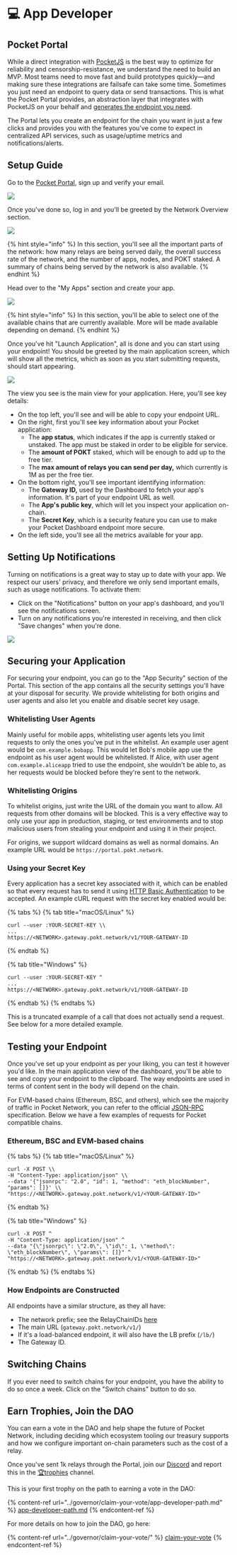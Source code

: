 # 💻 App Developer

## Pocket Portal

While a direct integration with [PocketJS](https://docs.pokt.network/js) is the best way to optimize for reliability and censorship-resistance, we understand the need to build an MVP. Most teams need to move fast and build prototypes quickly—and making sure these integrations are failsafe can take some time. Sometimes you just need an endpoint to query data or send transactions. This is what the Pocket Portal provides, an abstraction layer that integrates with PocketJS on your behalf and [generates the endpoint you need](https://www.portal.pokt.network).

The Portal lets you create an endpoint for the chain you want in just a few clicks and provides you with the features you've come to expect in centralized API services, such as usage/uptime metrics and notifications/alerts.

## Setup Guide

Go to the [Pocket Portal](https://portal.pokt.network), sign up and verify your email.

![](broken-reference)

Once you've done so, log in and you'll be greeted by the Network Overview section.

![](broken-reference)

{% hint style="info" %}
In this section, you'll see all the important parts of the network: how many relays are being served daily, the overall success rate of the network, and the number of apps, nodes, and POKT staked. A summary of chains being served by the network is also available.
{% endhint %}

Head over to the "My Apps" section and create your app.

![](broken-reference)

{% hint style="info" %}
In this section, you'll be able to select one of the available chains that are currently available. More will be made available depending on demand.
{% endhint %}

Once you've hit "Launch Application", all is done and you can start using your endpoint! You should be greeted by the main application screen, which will show all the metrics, which as soon as you start submitting requests, should start appearing.

![](broken-reference)

The view you see is the main view for your application. Here, you'll see key details:

* On the top left, you'll see and will be able to copy your endpoint URL.
* On the right, first you'll see key information about your Pocket application:
  * The **app status**, which indicates if the app is currently staked or unstaked. The app must be staked in order to be eligible for service.
  * The **amount of POKT** staked, which will be enough to add up to the free tier.
  * The **max amount of relays you can send per day,** which currently is 1M as per the free tier.
* On the bottom right, you'll see important identifying information:
  * The **Gateway ID,** used by the Dashboard to fetch your app's information. It's part of your endpoint URL as well.
  * The **App's public key**, which will let you inspect your application on-chain.
  * The **Secret Key**, which is a security feature you can use to make your Pocket Dashboard endpoint more secure.
* On the left side, you'll see all the metrics available for your app.

## Setting Up Notifications

Turning on notifications is a great way to stay up to date with your app. We respect our users' privacy, and therefore we only send important emails, such as usage notifications. To activate them:

* Click on the "Notifications" button on your app's dashboard, and you'll see the notifications screen.
* Turn on any notifications you're interested in receiving, and then click "Save changes" when you're done.

![](broken-reference)

## Securing your Application

For securing your endpoint, you can go to the "App Security" section of the Portal. This section of the app contains all the security settings you'll have at your disposal for security. We provide whitelisting for both origins and user agents and also let you enable and disable secret key usage.

### Whitelisting User Agents

Mainly useful for mobile apps, whitelisting user agents lets you limit requests to only the ones you've put in the whitelist. An example user agent would be `com.example.bobapp`. This would let Bob's mobile app use the endpoint as his user agent would be whitelisted. If Alice, with user agent `com.example.aliceapp` tried to use the endpoint, she wouldn't be able to, as her requests would be blocked before they're sent to the network.

### Whitelisting Origins

To whitelist origins, just write the URL of the domain you want to allow. All requests from other domains will be blocked. This is a very effective way to only use your app in production, staging, or test environments and to stop malicious users from stealing your endpoint and using it in their project.

For origins, we support wildcard domains as well as normal domains. An example URL would be `https://portal.pokt.network`.

### Using your Secret Key

Every application has a secret key associated with it, which can be enabled so that every request has to send it using [HTTP Basic Authentication](https://developer.mozilla.org/en-US/docs/Web/HTTP/Authentication) to be accepted. An example cURL request with the secret key enabled would be:

{% tabs %}
{% tab title="macOS/Linux" %}
```
curl --user :YOUR-SECRET-KEY \\
...
https://<NETWORK>.gateway.pokt.network/v1/YOUR-GATEWAY-ID
```
{% endtab %}

{% tab title="Windows" %}
```
curl --user :YOUR-SECRET-KEY ^
...
https://<NETWORK>.gateway.pokt.network/v1/YOUR-GATEWAY-ID
```
{% endtab %}
{% endtabs %}

This is a truncated example of a call that does not actually send a request. See below for a more detailed example.

## Testing your Endpoint

Once you've set up your endpoint as per your liking, you can test it however you'd like. In the main application view of the dashboard, you'll be able to see and copy your endpoint to the clipboard. The way endpoints are used in terms of content sent in the body will depend on the chain.

For EVM-based chains (Ethereum, BSC, and others), which see the majority of traffic in Pocket Network, you can refer to the official [JSON-RPC](https://ethereum.org/en/developers/docs/apis/json-rpc/#json-rpc-methods) specification. Below we have a few examples of requests for Pocket compatible chains.

### Ethereum, BSC and EVM-based chains

{% tabs %}
{% tab title="macOS/Linux" %}
```
curl -X POST \\
-H "Content-Type: application/json" \\
--data '{"jsonrpc": "2.0", "id": 1, "method": "eth_blockNumber", "params": []}' \\
"https://<NETWORK>.gateway.pokt.network/v1/<YOUR-GATEWAY-ID>"
```
{% endtab %}

{% tab title="Windows" %}
```
curl -X POST ^
-H "Content-Type: application/json" ^
--data "{\"jsonrpc\": \"2.0\", \"id\": 1, \"method\": \"eth_blockNumber\", \"params\": []}" ^
"https://<NETWORK>.gateway.pokt.network/v1/<YOUR-GATEWAY-ID>"
```
{% endtab %}
{% endtabs %}

### How Endpoints are Constructed

All endpoints have a similar structure, as they all have:

* The network prefix; see the RelayChainIDs [here](../../resources/references/supported-blockchains.md)
* The main URL (`gateway.pokt.network/v1/`)
* If it's a load-balanced endpoint, it will also have the LB prefix (`/lb/`)
* The Gateway ID.

## Switching Chains

If you ever need to switch chains for your endpoint, you have the ability to do so once a week. Click on the "Switch chains" button to do so.

## Earn Trophies, Join the DAO

You can earn a vote in the DAO and help shape the future of Pocket Network, including deciding which ecosystem tooling our treasury supports and how we configure important on-chain parameters such as the cost of a relay.

Once you've sent 1k relays through the Portal, join our [Discord](https://discord.gg/uCZZkHTQjV) and report this in the [🏆trophies](https://discord.com/channels/553741558869131266/763504639299289138) channel.

This is your first trophy on the path to earning a vote in the DAO:

{% content-ref url="../governor/claim-your-vote/app-developer-path.md" %}
[app-developer-path.md](../governor/claim-your-vote/app-developer-path.md)
{% endcontent-ref %}

For more details on how to join the DAO, go here:

{% content-ref url="../governor/claim-your-vote/" %}
[claim-your-vote](../governor/claim-your-vote/)
{% endcontent-ref %}
